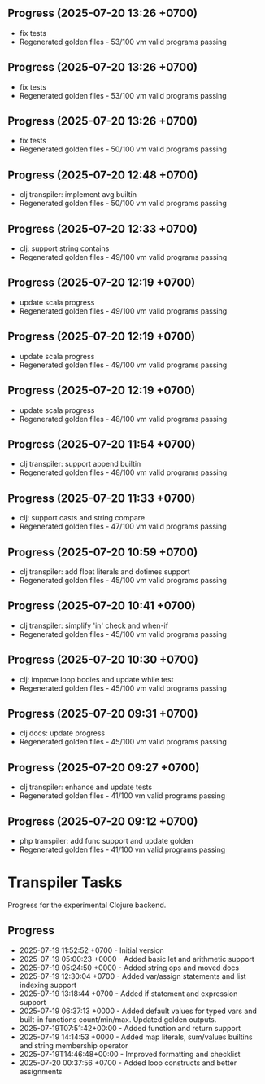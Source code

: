 ## Progress (2025-07-20 13:26 +0700)
- fix tests
- Regenerated golden files - 53/100 vm valid programs passing

## Progress (2025-07-20 13:26 +0700)
- fix tests
- Regenerated golden files - 53/100 vm valid programs passing

## Progress (2025-07-20 13:26 +0700)
- fix tests
- Regenerated golden files - 50/100 vm valid programs passing

## Progress (2025-07-20 12:48 +0700)
- clj transpiler: implement avg builtin
- Regenerated golden files - 50/100 vm valid programs passing

## Progress (2025-07-20 12:33 +0700)
- clj: support string contains
- Regenerated golden files - 49/100 vm valid programs passing

## Progress (2025-07-20 12:19 +0700)
- update scala progress
- Regenerated golden files - 49/100 vm valid programs passing

## Progress (2025-07-20 12:19 +0700)
- update scala progress
- Regenerated golden files - 49/100 vm valid programs passing

## Progress (2025-07-20 12:19 +0700)
- update scala progress
- Regenerated golden files - 48/100 vm valid programs passing

## Progress (2025-07-20 11:54 +0700)
- clj transpiler: support append builtin
- Regenerated golden files - 48/100 vm valid programs passing

## Progress (2025-07-20 11:33 +0700)
- clj: support casts and string compare
- Regenerated golden files - 47/100 vm valid programs passing

## Progress (2025-07-20 10:59 +0700)
- clj transpiler: add float literals and dotimes support
- Regenerated golden files - 45/100 vm valid programs passing

## Progress (2025-07-20 10:41 +0700)
- clj transpiler: simplify 'in' check and when-if
- Regenerated golden files - 45/100 vm valid programs passing

## Progress (2025-07-20 10:30 +0700)
- clj: improve loop bodies and update while test
- Regenerated golden files - 45/100 vm valid programs passing

## Progress (2025-07-20 09:31 +0700)
- clj docs: update progress
- Regenerated golden files - 45/100 vm valid programs passing

## Progress (2025-07-20 09:27 +0700)
- clj transpiler: enhance and update tests
- Regenerated golden files - 41/100 vm valid programs passing

## Progress (2025-07-20 09:12 +0700)
- php transpiler: add func support and update golden
- Regenerated golden files - 41/100 vm valid programs passing

# Transpiler Tasks

Progress for the experimental Clojure backend.

## Progress

- 2025-07-19 11:52:52 +0700 - Initial version
- 2025-07-19 05:00:23 +0000 - Added basic let and arithmetic support
- 2025-07-19 05:24:50 +0000 - Added string ops and moved docs
- 2025-07-19 12:30:04 +0700 - Added var/assign statements and list indexing support
- 2025-07-19 13:18:44 +0700 - Added if statement and expression support
- 2025-07-19 06:37:13 +0000 - Added default values for typed vars and built-in functions count/min/max. Updated golden outputs.
- 2025-07-19T07:51:42+00:00 - Added function and return support
- 2025-07-19 14:14:53 +0000 - Added map literals, sum/values builtins and string membership operator
- 2025-07-19T14:46:48+00:00 - Improved formatting and checklist
- 2025-07-20 00:37:56 +0700 - Added loop constructs and better assignments

